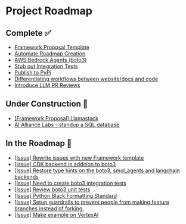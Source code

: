 # Project Roadmap

<!--
  This file is automatically generated from GitHub issues.
  Do not edit this file directly. Instead, update the corresponding issues.
  The roadmap will be regenerated every Monday at 00:00 UTC.
-->

## Complete ✅
- [Framework Proposal Template](https://github.com/The-AI-Alliance/gofannon/pull/159)
- [Automate Roadmap Creation](https://github.com/The-AI-Alliance/gofannon/pull/150)
- [AWS Bedrock Agents (boto3)](https://github.com/The-AI-Alliance/gofannon/pull/107)
- [Stub out Integration Tests](https://github.com/The-AI-Alliance/gofannon/pull/89)
- [Publish to PyPi](https://github.com/The-AI-Alliance/gofannon/pull/73)
- [Differentiating workflows between website/docs and code](https://github.com/The-AI-Alliance/gofannon/pull/72)
- [Introduce LLM PR Reviews](https://github.com/The-AI-Alliance/gofannon/pull/68)

## Under Construction 🚧
- [[Framework Proposal] Llamastack](https://github.com/The-AI-Alliance/gofannon/issues/161)
- [AI Alliance Labs - standup a SQL database](https://github.com/The-AI-Alliance/gofannon/issues/144)

## In the Roadmap 📅
- [[Issue] Rewrite issues with new Framework template](https://github.com/The-AI-Alliance/gofannon/issues/160)
- [[Issue] CDK backend in addition to boto3](https://github.com/The-AI-Alliance/gofannon/issues/115)
- [[Issue] Restore type hints on the boto3, smol_agents and langchain backends](https://github.com/The-AI-Alliance/gofannon/issues/114)
- [[Issue] Need to create boto3 integration tests](https://github.com/The-AI-Alliance/gofannon/issues/113)
- [[Issue] Review boto3 unit tests](https://github.com/The-AI-Alliance/gofannon/issues/112)
- [[Issue] Python Black Formatting Standard](https://github.com/The-AI-Alliance/gofannon/issues/108)
- [[Issue] Setup guardrails to prevent people from making feature branches instead of forking.](https://github.com/The-AI-Alliance/gofannon/issues/65)
- [[Issue] Make example on VertexAI](https://github.com/The-AI-Alliance/gofannon/issues/64)